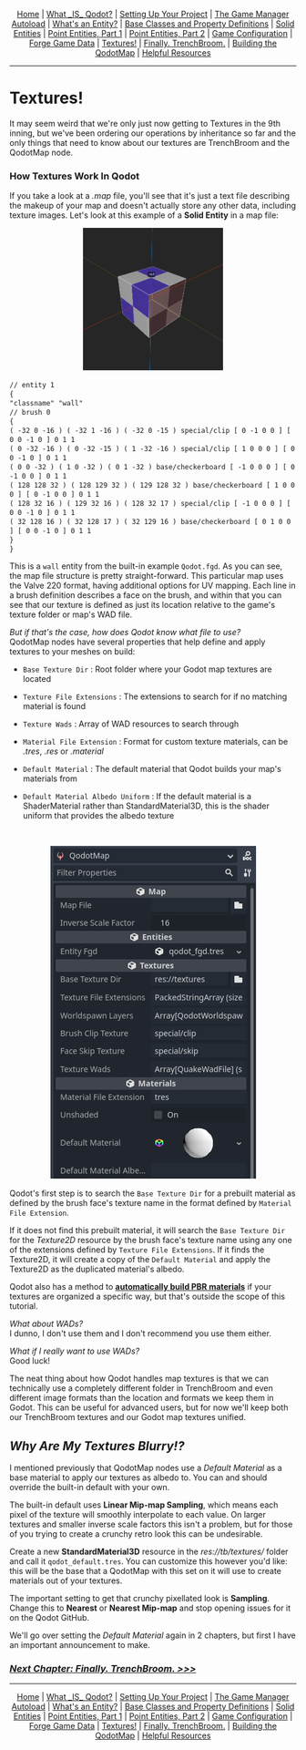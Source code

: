 <p align=center>
<a href="../readme.md">Home</a> |
<a href="docs/qodot.md">What _IS_ Qodot?</a> | 
<a href="docs/setup.md">Setting Up Your Project</a> | 
<a href="docs/gamemanager.md">The Game Manager Autoload</a> | 
<a href="docs/entities.md">What's an Entity?</a> | 
<a href="docs/baseclass.md">Base Classes and Property Definitions</a> | 
<a href="docs/solidclass.md">Solid Entities</a> | 
<a href="docs/pointclass.md">Point Entities, Part 1</a> | 
<a href="docs/pointclass2.md">Point Entities, Part 2</a> | 
<a href="docs/gameconfig.md">Game Configuration</a> | 
<a href="docs/fgd.md">Forge Game Data</a> | 
<a href="docs/textures.md">Textures!</a> | 
<a href="docs/trenchbroom.md">Finally. TrenchBroom.</a> | 
<a href="docs/qodotmap.md">Building the QodotMap</a> | 
<a href="docs/resources.md">Helpful Resources</a>
</p>

---

# Textures!

It may seem weird that we're only just now getting to Textures in the 9th inning, but we've been ordering our operations by inheritance so far and the only things that need to know about our textures are TrenchBroom and the QodotMap node.

### How Textures Work In Qodot

If you take a look at a _.map_ file, you'll see that it's just a text file describing the makeup of your map and doesn't actually store any other data, including texture images. Let's look at this example of a **Solid Entity** in a map file:<br>

<p align=center><img src="../images/solidEnt00.png" height=250 /><br>

```
// entity 1
{
"classname" "wall"
// brush 0
{
( -32 0 -16 ) ( -32 1 -16 ) ( -32 0 -15 ) special/clip [ 0 -1 0 0 ] [ 0 0 -1 0 ] 0 1 1
( 0 -32 -16 ) ( 0 -32 -15 ) ( 1 -32 -16 ) special/clip [ 1 0 0 0 ] [ 0 0 -1 0 ] 0 1 1
( 0 0 -32 ) ( 1 0 -32 ) ( 0 1 -32 ) base/checkerboard [ -1 0 0 0 ] [ 0 -1 0 0 ] 0 1 1
( 128 128 32 ) ( 128 129 32 ) ( 129 128 32 ) base/checkerboard [ 1 0 0 0 ] [ 0 -1 0 0 ] 0 1 1
( 128 32 16 ) ( 129 32 16 ) ( 128 32 17 ) special/clip [ -1 0 0 0 ] [ 0 0 -1 0 ] 0 1 1
( 32 128 16 ) ( 32 128 17 ) ( 32 129 16 ) base/checkerboard [ 0 1 0 0 ] [ 0 0 -1 0 ] 0 1 1
}
}
```

This is a `wall` entity from the built-in example `Qodot.fgd`. As you can see, the map file structure is pretty straight-forward. This particular map uses the Valve 220 format, having additional options for UV mapping. Each line in a brush definition describes a face on the brush, and within that you can see that our texture is defined as just its location relative to the game's texture folder or map's WAD file.

_But if that's the case, how does Qodot know what file to use?_<br>
QodotMap nodes have several properties that help define and apply textures to your meshes on build:

- `Base Texture Dir` : Root folder where your Godot map textures are located

- `Texture File Extensions` : The extensions to search for if no matching material is found

- `Texture Wads` : Array of WAD resources to search through

- `Material File Extension` : Format for custom texture materials, can be _.tres_, _.res_ or _.material_

- `Default Material` : The default material that Qodot builds your map's materials from

- `Default Material Albedo Uniform` : If the default material is a ShaderMaterial rather than StandardMaterial3D, this is the shader uniform that provides the albedo texture

<br>

<p align=center><img src="../images/mapNode.png" /><br>

Qodot's first step is to search the `Base Texture Dir` for a prebuilt material as defined by the brush face's texture name in the format defined by `Material File Extension`.

If it does not find this prebuilt material, it will search the `Base Texture Dir` for the _Texture2D_ resource by the brush face's texture name using any one of the extensions defined by `Texture File Extensions`. If it finds the Texture2D, it will create a copy of the `Default Material` and apply the Texture2D as the duplicated material's albedo.

Qodot also has a method to [**automatically build PBR materials**](https://qodotplugin.github.io/docs/materials.html#automatic-pbr-texturing) if your textures are organized a specific way, but that's outside the scope of this tutorial.

_What about WADs?_<br>
I dunno, I don't use them and I don't recommend you use them either.

_What if I really want to use WADs?_<br>
Good luck!

The neat thing about how Qodot handles map textures is that we can technically use a completely different folder in TrenchBroom and even different image formats than the location and formats we keep them in Godot. This can be useful for advanced users, but for now we'll keep both our TrenchBroom textures and our Godot map textures unified.

## _Why Are My Textures Blurry!?_

I mentioned previously that QodotMap nodes use a _Default Material_ as a base material to apply our textures as albedo to. You can and should override the built-in default with your own.

The built-in default uses **Linear Mip-map Sampling**, which means each pixel of the texture will smoothly interpolate to each value. On larger textures and smaller inverse scale factors this isn't a problem, but for those of you trying to create a crunchy retro look this can be undesirable.

Create a new **StandardMaterial3D** resource in the _res://tb/textures/_ folder and call it `qodot_default.tres`. You can customize this however you'd like: this will be the base that a QodotMap with this set on it will use to create materials out of your textures.

The important setting to get that crunchy pixellated look is **Sampling**. Change this to **Nearest** or **Nearest Mip-map** and stop opening issues for it on the Qodot GitHub.

We'll go over setting the _Default Material_ again in 2 chapters, but first I have an important announcement to make.

### [**_Next Chapter: Finally. TrenchBroom. >>>_**](trenchbroom.md)

---

<p align=center>
<a href="../readme.md">Home</a> |
<a href="docs/qodot.md">What _IS_ Qodot?</a> | 
<a href="docs/setup.md">Setting Up Your Project</a> | 
<a href="docs/gamemanager.md">The Game Manager Autoload</a> | 
<a href="docs/entities.md">What's an Entity?</a> | 
<a href="docs/baseclass.md">Base Classes and Property Definitions</a> | 
<a href="docs/solidclass.md">Solid Entities</a> | 
<a href="docs/pointclass.md">Point Entities, Part 1</a> | 
<a href="docs/pointclass2.md">Point Entities, Part 2</a> | 
<a href="docs/gameconfig.md">Game Configuration</a> | 
<a href="docs/fgd.md">Forge Game Data</a> | 
<a href="docs/textures.md">Textures!</a> | 
<a href="docs/trenchbroom.md">Finally. TrenchBroom.</a> | 
<a href="docs/qodotmap.md">Building the QodotMap</a> | 
<a href="docs/resources.md">Helpful Resources</a>
</p>